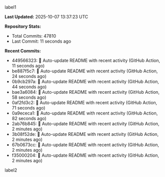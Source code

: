 
label1 
<!-- ACTIVITY_START -->
**Last Updated:** 2025-10-07 13:37:23 UTC

**Repository Stats:**
- Total Commits: 47810
- Last Commit: 11 seconds ago

**Recent Commits:**
- 449566323: 🤖 Auto-update README with recent activity (GitHub Action, 11 seconds ago)
- be887f5c7: 🤖 Auto-update README with recent activity (GitHub Action, 24 seconds ago)
- 0b9cb297a: 🤖 Auto-update README with recent activity (GitHub Action, 44 seconds ago)
- bae3a6084: 🤖 Auto-update README with recent activity (GitHub Action, 58 seconds ago)
- 0af2fd3c2: 🤖 Auto-update README with recent activity (GitHub Action, 71 seconds ago)
- 0a9ececa1: 🤖 Auto-update README with recent activity (GitHub Action, 82 seconds ago)
- 2ab76b845: 🤖 Auto-update README with recent activity (GitHub Action, 2 minutes ago)
- 3b08f52de: 🤖 Auto-update README with recent activity (GitHub Action, 2 minutes ago)
- 67b0673cc: 🤖 Auto-update README with recent activity (GitHub Action, 2 minutes ago)
- f35000204: 🤖 Auto-update README with recent activity (GitHub Action, 2 minutes ago)
<!-- ACTIVITY_END -->

label2
